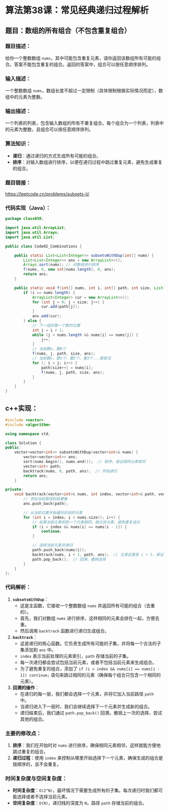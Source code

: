 # 算法第38课：常见经典递归过程解析

## 题目：数组的所有组合（不包含重复组合）

### 题目描述：

给你一个整数数组 `nums`，其中可能包含重复元素，请你返回该数组所有可能的组合。答案不能包含重复的组合。返回的答案中，组合可以按任意顺序排列。

### 输入描述：

一个整数数组 `nums`，数组长度不超过一定限制（具体限制根据实际情况而定），数组中的元素为整数。

### 输出描述：

一个列表的列表，包含输入数组的所有不重复组合。每个组合为一个列表，列表中的元素为整数，且组合可以按任意顺序排列。

### 算法知识：

- **递归**：通过递归的方式生成所有可能的组合。
- **排序**：对输入数组进行排序，以便在递归过程中跳过重复元素，避免生成重复的组合。

### 题目链接：

https://leetcode.cn/problems/subsets-ii/

### 代码实现（Java）：

```java
package class038;

import java.util.ArrayList;
import java.util.Arrays;
import java.util.List;

public class Code02_Combinations {

    public static List<List<Integer>> subsetsWithDup(int[] nums) {
        List<List<Integer>> ans = new ArrayList<>();
        Arrays.sort(nums); // 对数组进行排序
        f(nums, 0, new int[nums.length], 0, ans);
        return ans;
    }

    public static void f(int[] nums, int i, int[] path, int size, List<List<Integer>> ans) {
        if (i == nums.length) {
            ArrayList<Integer> cur = new ArrayList<>();
            for (int j = 0; j < size; j++) {
                cur.add(path[j]);
            }
            ans.add(cur);
        } else {
            // 下一组的第一个数的位置
            int j = i + 1;
            while (j < nums.length && nums[i] == nums[j]) {
                j++;
            }
            // 当前数x，要0个
            f(nums, j, path, size, ans);
            // 当前数x，要1个、要2个、要3个...都尝试
            for (; i < j; i++) {
                path[size++] = nums[i];
                f(nums, j, path, size, ans);
            }
        }
    }
}
```

## c++实现：

```cpp
#include <vector>
#include <algorithm>

using namespace std;

class Solution {
public:
    vector<vector<int>> subsetsWithDup(vector<int>& nums) {
        vector<vector<int>> ans;
        sort(nums.begin(), nums.end());  // 排序，保证相同元素相邻
        vector<int> path;
        backtrack(nums, 0, path, ans);  // 开始递归
        return ans;
    }

private:
    void backtrack(vector<int>& nums, int index, vector<int>& path, vector<vector<int>>& ans) {
        // 添加当前路径到结果集
        ans.push_back(path);

        // 从当前位置开始遍历后续的元素
        for (int i = index; i < nums.size(); i++) {
            // 如果当前元素和前一个元素相同，跳过该元素，避免重复组合
            if (i > index && nums[i] == nums[i - 1]) {
                continue;
            }

            // 选择当前元素并递归
            path.push_back(nums[i]);
            backtrack(nums, i + 1, path, ans);  // 注意这里是 i + 1，保证组合是有序的，不重复的
            path.pop_back();  // 回溯，撤销选择
        }
    }
};
```

### 代码解析：

1. **`subsetsWithDup`**：
   - 这是主函数，它接收一个整数数组 `nums` 并返回所有可能的组合（去重的）。
   - 首先，我们对数组 `nums` 进行排序，这样相同的元素会排在一起，方便去重。
   - 然后调用 `backtrack` 函数进行递归生成组合。
2. **`backtrack`**：
   - 这是递归的核心函数。它负责生成所有可能的子集，并将每一个合法的子集添加到 `ans` 中。
   - `index` 表示当前处理的元素索引，`path` 存储当前的子集。
   - 每一次递归都会尝试包括当前元素，或者不包括当前元素来生成组合。
   - 为了避免重复的组合，添加了 `if (i > index && nums[i] == nums[i - 1]) continue;` 语句来跳过相同的元素（确保每个组合只包含一个相同的元素）。
3. **回溯的操作**：
   - 在递归的每一层，我们都会选择一个元素，并将它加入当前路径 `path` 中。
   - 当递归进入下一层时，我们会继续选择下一个元素并生成新的组合。
   - 递归结束后，我们通过 `path.pop_back()` 回溯，撤销上一次的选择，尝试其他的组合。

### 主要的修改点：

1. **排序**：我们在开始时对 `nums` 进行排序，确保相同元素相邻，这样就能方便地跳过重复的组合。
2. **递归过程**：使用 `index` 来控制从哪里开始选择下一个元素，确保生成的组合是按顺序的，且不会重复。

### 时间复杂度与空间复杂度：

- **时间复杂度**：`O(2^N)`，最坏情况下需要生成所有的子集。每次递归时我们都可能选择或者不选择当前元素。
- **空间复杂度**：`O(N)`，递归栈的深度为 `N`，路径 `path` 存储当前的组合。